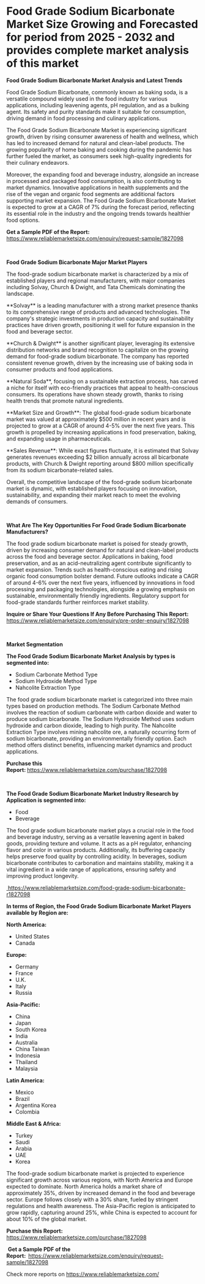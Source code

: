 <p><h1>Food Grade Sodium Bicarbonate Market Size Growing and Forecasted for period from 2025 - 2032 and provides complete market analysis of this market</h1></p><p><strong>Food Grade Sodium Bicarbonate Market Analysis and Latest Trends</strong></p>
<p><p>Food Grade Sodium Bicarbonate, commonly known as baking soda, is a versatile compound widely used in the food industry for various applications, including leavening agents, pH regulation, and as a bulking agent. Its safety and purity standards make it suitable for consumption, driving demand in food processing and culinary applications.</p><p>The Food Grade Sodium Bicarbonate Market is experiencing significant growth, driven by rising consumer awareness of health and wellness, which has led to increased demand for natural and clean-label products. The growing popularity of home baking and cooking during the pandemic has further fueled the market, as consumers seek high-quality ingredients for their culinary endeavors.</p><p>Moreover, the expanding food and beverage industry, alongside an increase in processed and packaged food consumption, is also contributing to market dynamics. Innovative applications in health supplements and the rise of the vegan and organic food segments are additional factors supporting market expansion. The Food Grade Sodium Bicarbonate Market is expected to grow at a CAGR of 7% during the forecast period, reflecting its essential role in the industry and the ongoing trends towards healthier food options.</p></p>
<p><strong>Get a Sample PDF of the Report:&nbsp;</strong> <a href="https://www.reliablemarketsize.com/enquiry/request-sample/1827098?utm_campaign=1131&utm_medium=2&utm_source=Github&utm_content=ia&utm_term=03022025&utm_id=food-grade-sodium-bicarbonate">https://www.reliablemarketsize.com/enquiry/request-sample/1827098</a></p>
<p>&nbsp;</p>
<p><strong>Food Grade Sodium Bicarbonate Major Market Players</strong></p>
<p><p>The food-grade sodium bicarbonate market is characterized by a mix of established players and regional manufacturers, with major companies including Solvay, Church & Dwight, and Tata Chemicals dominating the landscape. </p><p>**Solvay** is a leading manufacturer with a strong market presence thanks to its comprehensive range of products and advanced technologies. The company's strategic investments in production capacity and sustainability practices have driven growth, positioning it well for future expansion in the food and beverage sector. </p><p>**Church & Dwight** is another significant player, leveraging its extensive distribution networks and brand recognition to capitalize on the growing demand for food-grade sodium bicarbonate. The company has reported consistent revenue growth, driven by the increasing use of baking soda in consumer products and food applications.</p><p>**Natural Soda**, focusing on a sustainable extraction process, has carved a niche for itself with eco-friendly practices that appeal to health-conscious consumers. Its operations have shown steady growth, thanks to rising health trends that promote natural ingredients.</p><p>**Market Size and Growth**: The global food-grade sodium bicarbonate market was valued at approximately $500 million in recent years and is projected to grow at a CAGR of around 4-5% over the next five years. This growth is propelled by increasing applications in food preservation, baking, and expanding usage in pharmaceuticals.</p><p>**Sales Revenue**: While exact figures fluctuate, it is estimated that Solvay generates revenues exceeding $2 billion annually across all bicarbonate products, with Church & Dwight reporting around $800 million specifically from its sodium bicarbonate-related sales.</p><p>Overall, the competitive landscape of the food-grade sodium bicarbonate market is dynamic, with established players focusing on innovation, sustainability, and expanding their market reach to meet the evolving demands of consumers.</p></p>
<p>&nbsp;</p>
<p><strong>What Are The Key Opportunities For Food Grade Sodium Bicarbonate Manufacturers?</strong></p>
<p><p>The food grade sodium bicarbonate market is poised for steady growth, driven by increasing consumer demand for natural and clean-label products across the food and beverage sector. Applications in baking, food preservation, and as an acid-neutralizing agent contribute significantly to market expansion. Trends such as health-conscious eating and rising organic food consumption bolster demand. Future outlooks indicate a CAGR of around 4-6% over the next five years, influenced by innovations in food processing and packaging technologies, alongside a growing emphasis on sustainable, environmentally friendly ingredients. Regulatory support for food-grade standards further reinforces market stability.</p></p>
<p><strong>Inquire or Share Your Questions If Any Before Purchasing This Report:</strong> <a href="https://www.reliablemarketsize.com/enquiry/pre-order-enquiry/1827098?utm_campaign=1131&utm_medium=2&utm_source=Github&utm_content=ia&utm_term=03022025&utm_id=food-grade-sodium-bicarbonate">https://www.reliablemarketsize.com/enquiry/pre-order-enquiry/1827098</a></p>
<p>&nbsp;</p>
<p><strong>Market Segmentation</strong></p>
<p><strong>The Food Grade Sodium Bicarbonate Market Analysis by types is segmented into:</strong></p>
<p><ul><li>Sodium Carbonate Method Type</li><li>Sodium Hydroxide Method Type</li><li>Nahcolite Extraction Type</li></ul></p>
<p><p>The food grade sodium bicarbonate market is categorized into three main types based on production methods. The Sodium Carbonate Method involves the reaction of sodium carbonate with carbon dioxide and water to produce sodium bicarbonate. The Sodium Hydroxide Method uses sodium hydroxide and carbon dioxide, leading to high purity. The Nahcolite Extraction Type involves mining nahcolite ore, a naturally occurring form of sodium bicarbonate, providing an environmentally friendly option. Each method offers distinct benefits, influencing market dynamics and product applications.</p></p>
<p><strong>Purchase this Report:&nbsp;</strong><a href="https://www.reliablemarketsize.com/purchase/1827098?utm_campaign=1131&utm_medium=2&utm_source=Github&utm_content=ia&utm_term=03022025&utm_id=food-grade-sodium-bicarbonate">https://www.reliablemarketsize.com/purchase/1827098</a></p>
<p>&nbsp;</p>
<p><strong>The Food Grade Sodium Bicarbonate Market Industry Research by Application is segmented into:</strong></p>
<p><ul><li>Food</li><li>Beverage</li></ul></p>
<p><p>The food grade sodium bicarbonate market plays a crucial role in the food and beverage industry, serving as a versatile leavening agent in baked goods, providing texture and volume. It acts as a pH regulator, enhancing flavor and color in various products. Additionally, its buffering capacity helps preserve food quality by controlling acidity. In beverages, sodium bicarbonate contributes to carbonation and maintains stability, making it a vital ingredient in a wide range of applications, ensuring safety and improving product longevity.</p></p>
<p><a href="https://www.reliablemarketsize.com/food-grade-sodium-bicarbonate-r1827098?utm_campaign=1131&utm_medium=2&utm_source=Github&utm_content=ia&utm_term=03022025&utm_id=food-grade-sodium-bicarbonate">&nbsp;https://www.reliablemarketsize.com/food-grade-sodium-bicarbonate-r1827098</a></p>
<p><strong>In terms of Region, the Food Grade Sodium Bicarbonate Market Players available by Region are:</strong></p>
<p>
    <p> <strong> North America: </strong>
        <ul>
            <li>United States</li>
            <li>Canada</li>
        </ul>
        </p> 
    <p> <strong> Europe: </strong>
        <ul>
            <li>Germany</li>
            <li>France</li>
            <li>U.K.</li>
            <li>Italy</li>
            <li>Russia</li>
        </ul>
        </p> 
    <p> <strong> Asia-Pacific: </strong>
        <ul>
            <li>China</li>
            <li>Japan</li>
            <li>South Korea</li>
            <li>India</li>
            <li>Australia</li>
            <li>China Taiwan</li>
            <li>Indonesia</li>
            <li>Thailand</li>
            <li>Malaysia</li>
        </ul>
        </p> 
    <p> <strong> Latin America: </strong>
        <ul>
            <li>Mexico</li>
            <li>Brazil</li>
            <li>Argentina Korea</li>
            <li>Colombia</li>
        </ul>
        </p> 
    <p> <strong> Middle East & Africa: </strong>
        <ul>
            <li>Turkey</li>
            <li>Saudi</li>
            <li>Arabia</li>
            <li>UAE</li>
            <li>Korea</li>
        </ul>
    </p>
    </p>
<p><p>The food-grade sodium bicarbonate market is projected to experience significant growth across various regions, with North America and Europe expected to dominate. North America holds a market share of approximately 35%, driven by increased demand in the food and beverage sector. Europe follows closely with a 30% share, fueled by stringent regulations and health awareness. The Asia-Pacific region is anticipated to grow rapidly, capturing around 25%, while China is expected to account for about 10% of the global market.</p></p>
<p><strong>Purchase this Report: </strong><a href="https://www.reliablemarketsize.com/purchase/1827098?utm_campaign=1131&utm_medium=2&utm_source=Github&utm_content=ia&utm_term=03022025&utm_id=food-grade-sodium-bicarbonate">https://www.reliablemarketsize.com/purchase/1827098</a></p>
<p>&nbsp;<strong>Get a Sample PDF of the Report:&nbsp;&nbsp;</strong><a href="https://www.reliablemarketsize.com/enquiry/request-sample/1827098?utm_campaign=1131&utm_medium=2&utm_source=Github&utm_content=ia&utm_term=03022025&utm_id=food-grade-sodium-bicarbonate">https://www.reliablemarketsize.com/enquiry/request-sample/1827098</a></p>
<p><strong></strong></p>
<p>Check more reports on <a href="https://www.reliablemarketsize.com/?utm_campaign=1131&utm_medium=2&utm_source=Github&utm_content=ia&utm_term=03022025&utm_id=food-grade-sodium-bicarbonate">https://www.reliablemarketsize.com/</a></p>